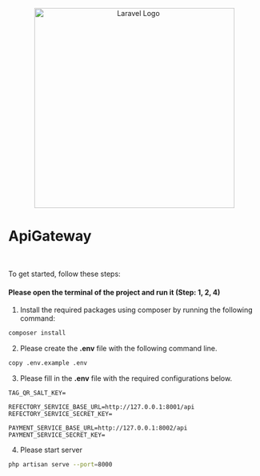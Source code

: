 <p align="center"><a href="https://laravel.com" target="_blank"><img src="https://raw.githubusercontent.com/laravel/art/master/logo-lockup/5%20SVG/2%20CMYK/1%20Full%20Color/laravel-logolockup-cmyk-red.svg" width="400" alt="Laravel Logo"></a></p>

# ApiGateway

<br>

To get started, follow these steps:

#### Please open the terminal of the project and run it (Step: 1, 2, 4)

1. Install the required packages using composer by running the following command:

```bash
composer install
```

2. Please create the **.env** file with the following command line.

```bash
copy .env.example .env
```

3. Please fill in the **.env** file with the required configurations below.

```
TAG_QR_SALT_KEY=

REFECTORY_SERVICE_BASE_URL=http://127.0.0.1:8001/api
REFECTORY_SERVICE_SECRET_KEY=

PAYMENT_SERVICE_BASE_URL=http://127.0.0.1:8002/api
PAYMENT_SERVICE_SECRET_KEY=
```

4. Please start server

```bash
php artisan serve --port=8000
```
